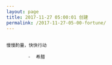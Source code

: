 ```yaml
---
layout: page
title: 2017-11-27 05:00:01 创建
permalink: /2017-11-27-05-00-fortune/
---
```

```

慢慢酌量，快快行动

        -  希腊

```

